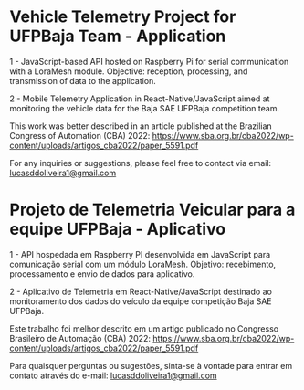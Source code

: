 # Vehicle Telemetry Project for UFPBaja Team - Application
1 - JavaScript-based API hosted on Raspberry Pi for serial communication with a LoraMesh module. Objective: reception, processing, and transmission of data to the application.

2 - Mobile Telemetry Application in React-Native/JavaScript aimed at monitoring the vehicle data for the Baja SAE UFPBaja competition team.

This work was better described in an article published at the Brazilian Congress of Automation (CBA) 2022: https://www.sba.org.br/cba2022/wp-content/uploads/artigos_cba2022/paper_5591.pdf

For any inquiries or suggestions, please feel free to contact via email: lucasddoliveira1@gmail.com

# Projeto de Telemetria Veicular para a equipe UFPBaja - Aplicativo

1 - API hospedada em Raspberry PI desenvolvida em JavaScript para comunicação serial com um módulo LoraMesh. Objetivo: recebimento, processamento e envio de dados para aplicativo.

2 - Aplicativo de Telemetria em React-Native/JavaScript destinado ao monitoramento dos dados do veículo da equipe competição Baja SAE UFPBaja. 

Este trabalho foi melhor descrito em um artigo publicado no Congresso Brasileiro de Automação (CBA) 2022: https://www.sba.org.br/cba2022/wp-content/uploads/artigos_cba2022/paper_5591.pdf

Para quaisquer perguntas ou sugestões, sinta-se à vontade para entrar em contato através do e-mail: lucasddoliveira1@gmail.com


